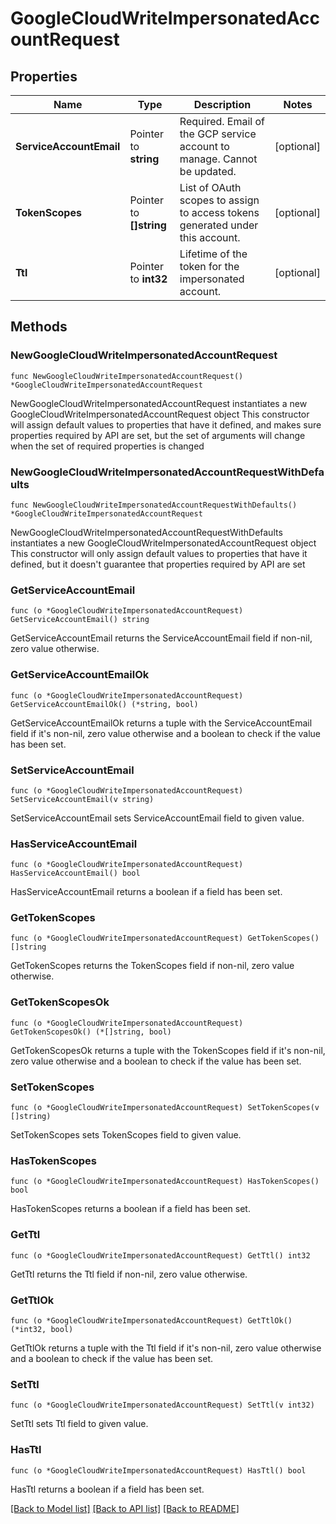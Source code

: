 # GoogleCloudWriteImpersonatedAccountRequest


## Properties

Name | Type | Description | Notes
------------ | ------------- | ------------- | -------------
**ServiceAccountEmail** | Pointer to **string** | Required. Email of the GCP service account to manage. Cannot be updated. | [optional] 
**TokenScopes** | Pointer to **[]string** | List of OAuth scopes to assign to access tokens generated under this account. | [optional] 
**Ttl** | Pointer to **int32** | Lifetime of the token for the impersonated account. | [optional] 



## Methods


### NewGoogleCloudWriteImpersonatedAccountRequest

`func NewGoogleCloudWriteImpersonatedAccountRequest() *GoogleCloudWriteImpersonatedAccountRequest`

NewGoogleCloudWriteImpersonatedAccountRequest instantiates a new GoogleCloudWriteImpersonatedAccountRequest object
This constructor will assign default values to properties that have it defined,
and makes sure properties required by API are set, but the set of arguments
will change when the set of required properties is changed

### NewGoogleCloudWriteImpersonatedAccountRequestWithDefaults

`func NewGoogleCloudWriteImpersonatedAccountRequestWithDefaults() *GoogleCloudWriteImpersonatedAccountRequest`

NewGoogleCloudWriteImpersonatedAccountRequestWithDefaults instantiates a new GoogleCloudWriteImpersonatedAccountRequest object
This constructor will only assign default values to properties that have it defined,
but it doesn't guarantee that properties required by API are set


### GetServiceAccountEmail

`func (o *GoogleCloudWriteImpersonatedAccountRequest) GetServiceAccountEmail() string`

GetServiceAccountEmail returns the ServiceAccountEmail field if non-nil, zero value otherwise.

### GetServiceAccountEmailOk

`func (o *GoogleCloudWriteImpersonatedAccountRequest) GetServiceAccountEmailOk() (*string, bool)`

GetServiceAccountEmailOk returns a tuple with the ServiceAccountEmail field if it's non-nil, zero value otherwise
and a boolean to check if the value has been set.

### SetServiceAccountEmail

`func (o *GoogleCloudWriteImpersonatedAccountRequest) SetServiceAccountEmail(v string)`

SetServiceAccountEmail sets ServiceAccountEmail field to given value.


### HasServiceAccountEmail

`func (o *GoogleCloudWriteImpersonatedAccountRequest) HasServiceAccountEmail() bool`

HasServiceAccountEmail returns a boolean if a field has been set.




### GetTokenScopes

`func (o *GoogleCloudWriteImpersonatedAccountRequest) GetTokenScopes() []string`

GetTokenScopes returns the TokenScopes field if non-nil, zero value otherwise.

### GetTokenScopesOk

`func (o *GoogleCloudWriteImpersonatedAccountRequest) GetTokenScopesOk() (*[]string, bool)`

GetTokenScopesOk returns a tuple with the TokenScopes field if it's non-nil, zero value otherwise
and a boolean to check if the value has been set.

### SetTokenScopes

`func (o *GoogleCloudWriteImpersonatedAccountRequest) SetTokenScopes(v []string)`

SetTokenScopes sets TokenScopes field to given value.


### HasTokenScopes

`func (o *GoogleCloudWriteImpersonatedAccountRequest) HasTokenScopes() bool`

HasTokenScopes returns a boolean if a field has been set.




### GetTtl

`func (o *GoogleCloudWriteImpersonatedAccountRequest) GetTtl() int32`

GetTtl returns the Ttl field if non-nil, zero value otherwise.

### GetTtlOk

`func (o *GoogleCloudWriteImpersonatedAccountRequest) GetTtlOk() (*int32, bool)`

GetTtlOk returns a tuple with the Ttl field if it's non-nil, zero value otherwise
and a boolean to check if the value has been set.

### SetTtl

`func (o *GoogleCloudWriteImpersonatedAccountRequest) SetTtl(v int32)`

SetTtl sets Ttl field to given value.


### HasTtl

`func (o *GoogleCloudWriteImpersonatedAccountRequest) HasTtl() bool`

HasTtl returns a boolean if a field has been set.









[[Back to Model list]](../README.md#documentation-for-models) [[Back to API list]](../README.md#documentation-for-api-endpoints) [[Back to README]](../README.md)


